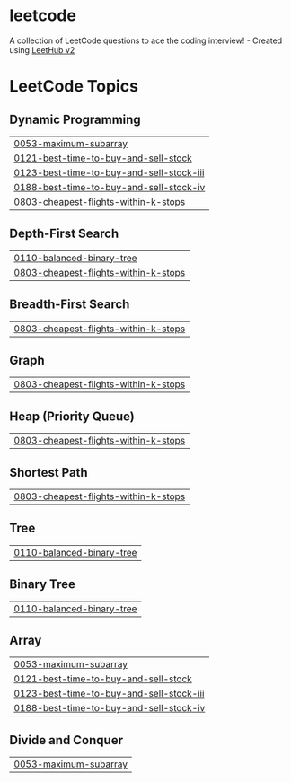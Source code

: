 # leetcode
A collection of LeetCode questions to ace the coding interview! - Created using [LeetHub v2](https://github.com/arunbhardwaj/LeetHub-2.0)

<!---LeetCode Topics Start-->
# LeetCode Topics
## Dynamic Programming
|  |
| ------- |
| [0053-maximum-subarray](https://github.com/loopLearner/leetcode/tree/master/0053-maximum-subarray) |
| [0121-best-time-to-buy-and-sell-stock](https://github.com/loopLearner/leetcode/tree/master/0121-best-time-to-buy-and-sell-stock) |
| [0123-best-time-to-buy-and-sell-stock-iii](https://github.com/loopLearner/leetcode/tree/master/0123-best-time-to-buy-and-sell-stock-iii) |
| [0188-best-time-to-buy-and-sell-stock-iv](https://github.com/loopLearner/leetcode/tree/master/0188-best-time-to-buy-and-sell-stock-iv) |
| [0803-cheapest-flights-within-k-stops](https://github.com/loopLearner/leetcode/tree/master/0803-cheapest-flights-within-k-stops) |
## Depth-First Search
|  |
| ------- |
| [0110-balanced-binary-tree](https://github.com/loopLearner/leetcode/tree/master/0110-balanced-binary-tree) |
| [0803-cheapest-flights-within-k-stops](https://github.com/loopLearner/leetcode/tree/master/0803-cheapest-flights-within-k-stops) |
## Breadth-First Search
|  |
| ------- |
| [0803-cheapest-flights-within-k-stops](https://github.com/loopLearner/leetcode/tree/master/0803-cheapest-flights-within-k-stops) |
## Graph
|  |
| ------- |
| [0803-cheapest-flights-within-k-stops](https://github.com/loopLearner/leetcode/tree/master/0803-cheapest-flights-within-k-stops) |
## Heap (Priority Queue)
|  |
| ------- |
| [0803-cheapest-flights-within-k-stops](https://github.com/loopLearner/leetcode/tree/master/0803-cheapest-flights-within-k-stops) |
## Shortest Path
|  |
| ------- |
| [0803-cheapest-flights-within-k-stops](https://github.com/loopLearner/leetcode/tree/master/0803-cheapest-flights-within-k-stops) |
## Tree
|  |
| ------- |
| [0110-balanced-binary-tree](https://github.com/loopLearner/leetcode/tree/master/0110-balanced-binary-tree) |
## Binary Tree
|  |
| ------- |
| [0110-balanced-binary-tree](https://github.com/loopLearner/leetcode/tree/master/0110-balanced-binary-tree) |
## Array
|  |
| ------- |
| [0053-maximum-subarray](https://github.com/loopLearner/leetcode/tree/master/0053-maximum-subarray) |
| [0121-best-time-to-buy-and-sell-stock](https://github.com/loopLearner/leetcode/tree/master/0121-best-time-to-buy-and-sell-stock) |
| [0123-best-time-to-buy-and-sell-stock-iii](https://github.com/loopLearner/leetcode/tree/master/0123-best-time-to-buy-and-sell-stock-iii) |
| [0188-best-time-to-buy-and-sell-stock-iv](https://github.com/loopLearner/leetcode/tree/master/0188-best-time-to-buy-and-sell-stock-iv) |
## Divide and Conquer
|  |
| ------- |
| [0053-maximum-subarray](https://github.com/loopLearner/leetcode/tree/master/0053-maximum-subarray) |
<!---LeetCode Topics End-->